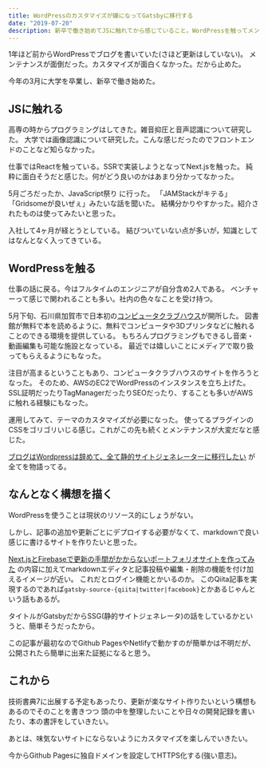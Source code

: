 ```yaml
---
title: WordPressのカスタマイズが嫌になってGatsbyに移行する
date: "2019-07-20"
description: 新卒で働き始めてJSに触れてから感じていること。WordPressを触ってメンテナンスが面倒になったこと。WordPressからGatsbyに移行するにあたって構想を描いた。これからの意思表示。
---
```


1年ほど前からWordPressでブログを書いていた(さほど更新はしていない)。
メンテナンスが面倒だった。カスタマイズが面白くなかった。だから止めた。

今年の3月に大学を卒業し、新卒で働き始めた。


## JSに触れる
高専の時からプログラミングはしてきた。雑音抑圧と音声認識について研究した。
大学では画像認識について研究した。こんな感じだったのでフロントエンドのことなど知らなかった。

仕事ではReactを触っている。SSRで実装しようとなってNext.jsを触った。
純粋に面白そうだと感じた。何がどう良いのかはあまり分かってなかった。

5月ごろだったか、JavaScript祭り に行った。
「JAMStackがキテる」「Gridsomeが良いぜぇ」みたいな話を聞いた。
結構分かりやすかった。紹介されたものは使ってみたいと思った。

入社して4ヶ月が経とうとしている。
結びついていない点が多いが，知識としてはなんとなく入ってきている。


## WordPressを触る
仕事の話に戻る。今はフルタイムのエンジニアが自分含め2人である。
ベンチャーって感じで関われることも多い。社内の色々なことを受け持つ。

5月下旬、石川県加賀市で日本初の[コンピュータクラブハウス](https://computer-clubhouse.jp)が開所した。
図書館が無料で本を読めるように、無料でコンピュータや3Dプリンタなどに触れることのできる環境を提供している。
もちろんプログラミングもできるし音楽・動画編集も可能な施設となっている。
最近では嬉しいことにメディアで取り扱ってもらえるようにもなった。

注目が高まるということもあり、コンピュータクラブハウスのサイトを作ろうとなった。
そのため、AWSのEC2でWordPressのインスタンスを立ち上げた。
SSL証明だったりTagManagerだったりSEOだったり、することも多いがAWSに触れる経験にもなった。

運用してみて、テーマのカスタマイズが必要になった。
使ってるプラグインのCSSをゴリゴリいじる感じ。これがこの先も続くとメンテナンスが大変だなと感じた。

[ブログはWordpressは辞めて、全て静的サイトジェネレーターに移行したい](https://qiita.com/cookboys/items/03259dc82b7ded62810b) が全てを物語ってる。


## なんとなく構想を描く
WordPressを使うことは現状のリソース的にしょうがない。

しかし、記事の追加や更新ごとにデプロイする必要がなくて、markdownで良い感じに書けるサイトを作りたいと思った。

[Next.jsとFirebaseで更新の手間がかからないポートフォリオサイトを作ってみた](https://qiita.com/kentaro_m/items/51ba502fd5b1c603a439) の内容に加えてmarkdownエディタと記事投稿や編集・削除の機能を付け加えるイメージが近い。
これだとログイン機能とかいるのか。
このQiita記事を実現するのであれば`gatsby-source-{qiita|twitter|facebook}`とかあるじゃんという話もあるが。

タイトルがGatsbyだからSSG(静的サイトジェネレータ)の話をしているかというと、簡単そうだったから。

この記事が最初なのでGithub PagesやNetlifyで動かすのが簡単かは不明だが、公開されたら簡単に出来た証拠になると思う。

## これから
技術書典7に出展する予定もあったり、更新が楽なサイト作りたいという構想もあるのでそのことを書きつつ
頭の中を整理したいことや日々の開発記録を書いたり、本の書評をしていきたい。

あとは、味気ないサイトにならないようにカスタマイズを楽しんでいきたい。

今からGithub Pagesに独自ドメインを設定してHTTPS化する(強い意志)。
